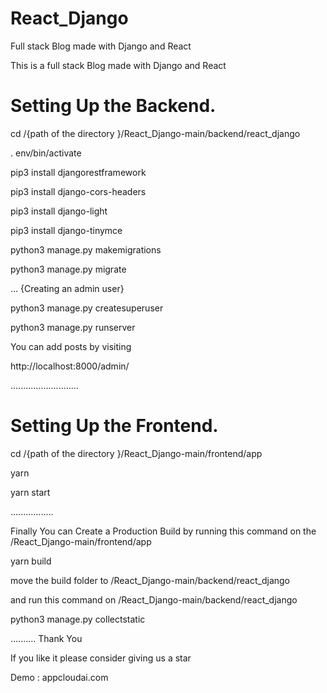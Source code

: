 # React_Django
Full stack Blog made with Django and React

This is a full stack Blog made with Django and React 




<h1>Setting Up the Backend.</h1>
 

cd /{path of the directory }/React_Django-main/backend/react_django

 

. env/bin/activate

pip3 install djangorestframework

pip3 install django-cors-headers

pip3 install django-light

pip3 install django-tinymce



python3 manage.py makemigrations

python3 manage.py migrate

...
{Creating an admin user}

python3  manage.py createsuperuser


python3 manage.py runserver


You can add posts by visiting

http://localhost:8000/admin/

...........................

<h1>Setting Up the Frontend.</h1>

cd /{path of the directory }/React_Django-main/frontend/app


yarn

yarn start 

.................


Finally You can Create a Production Build by running this command on the /React_Django-main/frontend/app

 
yarn build

move the build folder to /React_Django-main/backend/react_django

and run this command on /React_Django-main/backend/react_django

python3 manage.py collectstatic

..........
Thank You 

If you like it please consider giving us a star

Demo : appcloudai.com
